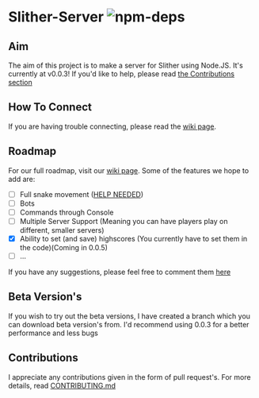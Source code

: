 # Slither-Server ![npm-deps](https://david-dm.org/RowanHarley/Slither-Server.svg)

## Aim

The aim of this project is to make a server for Slither using Node.JS. It's currently at v0.0.3! If you'd like to help, please read <a href="#contributions">the Contributions section</a>

## How To Connect

If you are having trouble connecting, please read the [wiki page](https://github.com/RowanHarley/Slither-Server/wiki/Connecting-To-The-Server).

## Roadmap

For our full roadmap, visit our [wiki page](https://github.com/RowanHarley/Slither-Server/wiki/Roadmap).
Some of the features we hope to add are:

- [ ] Full snake movement ([HELP NEEDED](https://github.com/RowanHarley/Slither-Server/issues/15))
- [ ] Bots
- [ ] Commands through Console
- [ ] Multiple Server Support (Meaning you can have players play on different, smaller servers)
- [x] Ability to set (and save) highscores (You currently have to set them in the code)(Coming in 0.0.5)
- [ ] ...

If you have any suggestions, please feel free to comment them [here](https://github.com/RowanHarley/Slither-Server/issues/1)

<a name = "beta-versions" href="#beta-versions"></a>

## Beta Version's

If you wish to try out the beta versions, I have created a branch which you can download beta version's from. I'd recommend using 0.0.3 for a better performance and less bugs


<a name="contributions" href="#contributions"></a>

## Contributions

I appreciate any contributions given in the form of pull request's. For more details, read [CONTRIBUTING.md](https://github.com/RowanHarley/Slither-Server/blob/master/CONTRIBUTING.md)
